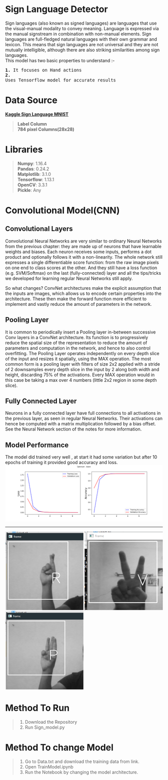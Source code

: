 # Sign Language Detector
Sign languages (also known as signed languages) are languages that use the visual-manual modality to convey meaning. Language is expressed via the manual signstream in combination with non-manual elements. Sign languages are full-fledged natural languages with their own grammar and lexicon. This means that sign languages are not universal and they are not mutually intelligible, although there are also striking similarities among sign languages.
<br>
This model has two basic properties to understand :-
                  <pre><b>1.</b> It focuses on Hand actions<br><b>2.</b> Uses Tensorflow model for accurate results</pre>

# Data Source
<b><a href="https://www.kaggle.com/datamunge/sign-language-mnist">Kaggle Sign Language MNIST</a></b>
> <b>Label Column</b><br>
> <b>784 pixel Columns(28x28)</b>

# Libraries
> <b>Numpy</b>: 1.16.4<br>
> <b>Pandas</b>: 0.24.2<br>
> <b>Matplotlib</b>: 3.1.0<br>
> <b>Tensorflow</b>: 1.13.1<br>
> <b>OpenCV</b>: 3.3.1<br>
> <b>Pickle</b>: Any

# Convolutional Model(CNN)
## Convolutional Layers
Convolutional Neural Networks are very similar to ordinary Neural Networks from the previous chapter: they are made up of neurons that have learnable weights and biases. Each neuron receives some inputs, performs a dot product and optionally follows it with a non-linearity. The whole network still expresses a single differentiable score function: from the raw image pixels on one end to class scores at the other. And they still have a loss function (e.g. SVM/Softmax) on the last (fully-connected) layer and all the tips/tricks we developed for learning regular Neural Networks still apply.

So what changes? ConvNet architectures make the explicit assumption that the inputs are images, which allows us to encode certain properties into the architecture. These then make the forward function more efficient to implement and vastly reduce the amount of parameters in the network.

## Pooling Layer
It is common to periodically insert a Pooling layer in-between successive Conv layers in a ConvNet architecture. Its function is to progressively reduce the spatial size of the representation to reduce the amount of parameters and computation in the network, and hence to also control overfitting. The Pooling Layer operates independently on every depth slice of the input and resizes it spatially, using the MAX operation. The most common form is a pooling layer with filters of size 2x2 applied with a stride of 2 downsamples every depth slice in the input by 2 along both width and height, discarding 75% of the activations. Every MAX operation would in this case be taking a max over 4 numbers (little 2x2 region in some depth slice).

## Fully Connected Layer
Neurons in a fully connected layer have full connections to all activations in the previous layer, as seen in regular Neural Networks. Their activations can hence be computed with a matrix multiplication followed by a bias offset. See the Neural Network section of the notes for more information.

## Model Performance
The model did trained very well , at start it had some variation but after 10 epochs of training it provided good accuracy and loss.
![Model_Performance](https://github.com/Ravi-Maurya/Image_Processing/blob/master/Sign_Language/Images/Model_Performance.png)
<hr>

<img src="https://github.com/Ravi-Maurya/Image_Processing/blob/master/Sign_Language/Images/R.png" width=250 height=250>    <img src="https://github.com/Ravi-Maurya/Image_Processing/blob/master/Sign_Language/Images/V.png" width=250 height=250>    <img src="https://github.com/Ravi-Maurya/Image_Processing/blob/master/Sign_Language/Images/P.png" width=250 height=250>

# Method To Run
> 1. Download the Repository
> 2. Run Sign_model.py

# Method To change Model
> 1. Go to Data.txt and download the training data from link.
> 2. Open TrainModel.ipynb
> 3. Run the Notebook by changing the model architecture.
